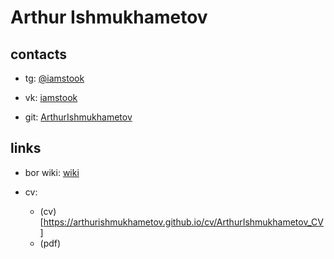 # Arthur Ishmukhametov

## contacts

* tg: [@iamstook](tlgg.ru/iamstook)

* vk: [iamstook](https://vk.com/iamstook)

* git: [ArthurIshmukhametov](https://github.com/ArthurIshmukhametov)

## links

* bor wiki: [wiki](https://arthurishmukhametov.github.io/bor/wiki/main)

* cv: 
  * (cv)[https://arthurishmukhametov.github.io/cv/ArthurIshmukhametov_CV]
  * (pdf)
